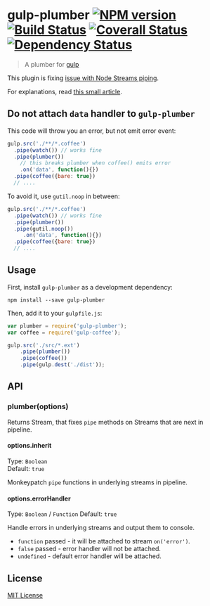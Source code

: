 # gulp-plumber [![NPM version][npm-image]][npm-url] [![Build Status][travis-image]][travis-url] [![Coverall Status][coverall-image]][coverall-url] [![Dependency Status][depstat-image]][depstat-url]

> A plumber for [gulp](https://github.com/wearefractal/gulp)

This plugin is fixing [issue with Node Streams piping](https://github.com/gulpjs/gulp/issues/91).

For explanations, read [this small article](https://gist.github.com/floatdrop/8269868).

## Do not attach `data` handler to `gulp-plumber`

This code will throw you an error, but not emit error event:

```js
gulp.src('./**/*.coffee')
  .pipe(watch()) // works fine
  .pipe(plumber())
    // this breaks plumber when coffee() emits error
    .on('data', function(){}) 
  .pipe(coffee({bare: true})
  // ....
```

To avoid it, use `gutil.noop` in between:

```js
gulp.src('./**/*.coffee')
  .pipe(watch()) // works fine
  .pipe(plumber())
  .pipe(gutil.noop())
     .on('data', function(){}) 
  .pipe(coffee({bare: true})
  // ....
```

## Usage

First, install `gulp-plumber` as a development dependency:

```shell
npm install --save gulp-plumber
```

Then, add it to your `gulpfile.js`:

```javascript
var plumber = require('gulp-plumber');
var coffee = require('gulp-coffee');

gulp.src('./src/*.ext')
	.pipe(plumber())
	.pipe(coffee())
	.pipe(gulp.dest('./dist'));
```

## API

### plumber(options)

Returns Stream, that fixes `pipe` methods on Streams that are next in pipeline.

#### options.inherit
Type: `Boolean`  
Default: `true`

Monkeypatch `pipe` functions in underlying streams in pipeline.

#### options.errorHandler
Type: `Boolean` / `Function`
Default: `true`

Handle errors in underlying streams and output them to console.
 * `function` passed - it will be attached to stream `on('error')`.
 * `false` passed - error handler will not be attached.
 * `undefined` - default error handler will be attached.

## License

[MIT License](http://en.wikipedia.org/wiki/MIT_License)

[npm-url]: https://npmjs.org/package/gulp-plumber
[npm-image]: https://badge.fury.io/js/gulp-plumber.png

[travis-url]: http://travis-ci.org/floatdrop/gulp-plumber
[travis-image]: https://secure.travis-ci.org/floatdrop/gulp-plumber.png?branch=master

[coverall-url]: https://coveralls.io/r/floatdrop/gulp-plumber
[coverall-image]: https://coveralls.io/repos/floatdrop/gulp-plumber/badge.png?theme=shields.io

[depstat-url]: https://david-dm.org/floatdrop/gulp-plumber
[depstat-image]: https://david-dm.org/floatdrop/gulp-plumber.png
